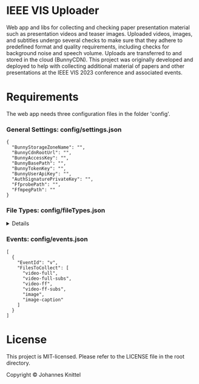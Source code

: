 

# IEEE VIS Uploader
Web app and libs for collecting and checking paper presentation material such as presentation videos and teaser images. Uploaded videos, images, and subtitles undergo several checks to make sure that they adhere to predefined format and quality requirements, including checks for background noise and speech volume. Uploads are transferred to and stored in the cloud (BunnyCDN). This project was originally developed and deployed to help with collecting additional material of papers and other presentations at the IEEE VIS 2023 conference and associated events.

# Requirements
The web app needs three configuration files in the folder 'config'.

### General Settings: config/settings.json

```
{
  "BunnyStorageZoneName": "",
  "BunnyCdnRootUrl": "",
  "BunnyAccessKey": "",
  "BunnyBasePath": "",
  "BunnyTokenKey": "",
  "BunnyUserApiKey": "",
  "AuthSignaturePrivateKey": "",
  "FfprobePath": "",
  "FfmpegPath": ""
}
```


### File Types: config/fileTypes.json
<details>
  
```
[
  {
    "Id": "video-full",
    "Name": "Presentation Video",
    "FileName": "Presentation",
    "FileExtensions": [
      "mp4"
    ],
    "FileType": 0,
    "IsOptional": false,
    "PerformChecks": true,
    "CheckInfo": {
      "MinFileSize": 1024,
      "MaxFileSize": 524288000,
      "VideoRequirements": {
        "MinDuration": "00:01:00",
        "MaxDuration": "01:30:00",
        "MaxRecommendedDuration": "00:20:00",
        "PackageFormat": [
          "mp4"
        ],
        "VideoCodecs": [
          "h264"
        ],
        "AudioCodecs": [
          "aac"
        ],
        "FrameRates": [
          "30/1"
        ],
        "FrameSizes": [
          {
            "Width": 1920,
            "Height": 1080
          }
        ],
        "MaxNumAudioChannels": 1,
        "AspectRatio": "16:9",
        "CheckVoiceRecording": true
      },
      "ImageMaxSize": null
    }  
  },
  {
    "Id": "video-ff",
    "Name": "Video Preview",
    "FileName": "Preview",
    "FileExtensions": [
      "mp4"
    ],
    "FileType": 0,
    "IsOptional": false,
    "PerformChecks": true,
    "CheckInfo": {
      "MinFileSize": 1024,
      "MaxFileSize": 31457280,
      "VideoRequirements": {
        "MinDuration": "00:00:15",
        "MaxDuration": "00:00:26",
        "MaxRecommendedDuration": null,
        "PackageFormat": [
          "mp4"
        ],
        "VideoCodecs": [
          "h264"
        ],
        "AudioCodecs": [
          "aac"
        ],
        "FrameRates": [
          "30/1"
        ],
        "FrameSizes": [
          {
            "Width": 1920,
            "Height": 1080
          }
        ],
        "MaxNumAudioChannels": 1,
        "AspectRatio": "16:9",
        "CheckVoiceRecording": true
      },
      "ImageMaxSize": null
    }
  },
  {
    "Id": "video-full-subs",
    "Name": "Presentation Video Subtitles",
    "FileName": "Presentation",
    "FileExtensions": [
      "srt",
      "sbv"
    ],
    "FileType": 1,
    "IsOptional": false,
    "PerformChecks": true,
    "CheckInfo": {
      "MinFileSize": 10,
      "MaxFileSize": 2097152,
      "VideoRequirements": null,
      "ImageMaxSize": null
    }
  },
  {
    "Id": "video-ff-subs",
    "Name": "Video Preview Subtitles",
    "FileName": "Preview",
    "FileExtensions": [
      "srt",
      "sbv"
    ],
    "FileType": 1,
    "IsOptional": false,
    "PerformChecks": true,
    "CheckInfo": {
      "MinFileSize": 10,
      "MaxFileSize": 2097152,
      "VideoRequirements": null,
      "ImageMaxSize": null
    }
  },
  {
    "Id": "image",
    "Name": "Representative Image",
    "FileName": "Image",
    "FileExtensions": [
      "png"
    ],
    "FileType": 3,
    "IsOptional": false,
    "PerformChecks": true,
    "CheckInfo": {
      "MinFileSize": 10,
      "MaxFileSize": 5242880,
      "VideoRequirements": null,
      "ImageMaxSize": {
        "Width": 1920,
        "Height": 1080
      }
    }
  },
  {
    "Id": "image-caption",
    "Name": "Representative Image Caption",
    "FileName": "Image",
    "FileExtensions": [
      "txt"
    ],
    "FileType": 4,
    "IsOptional": false,
    "PerformChecks": true,
    "CheckInfo": {
      "MinFileSize": 10,
      "MaxFileSize": 102400,
      "VideoRequirements": null,
      "ImageMaxSize": null
    }
  }
]
```

</details>

### Events: config/events.json

```
[  
  {
    "EventId": "v",
    "FilesToCollect": [
      "video-full",
      "video-full-subs",
      "video-ff",
      "video-ff-subs",
      "image",
      "image-caption"
    ]
  }
]
```




# License

This project is MIT-licensed. Please refer to the LICENSE file in the root directory.

Copyright © Johannes Knittel
